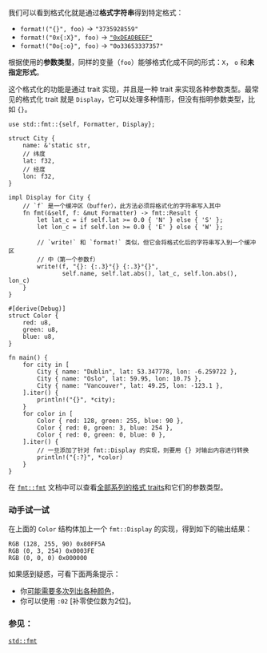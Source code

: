 我们可以看到格式化就是通过**格式字符串**得到特定格式：

* `format!("{}", foo)` -> `"3735928559"`
* `format!("0x{:X}", foo)` ->
  [`"0xDEADBEEF"`][deadbeef]
* `format!("0o{:o}", foo)` -> `"0o33653337357"`

根据使用的**参数类型**，同样的变量（`foo`）能够格式化成不同的形式：`X`， `o` 和**未指定形式**。

这个格式化的功能是通过 trait 实现，并且是一种 trait 来实现各种参数类型。最常见的格式化 trait
就是 `Display`，它可以处理多种情形，但没有指明参数类型，比如 `{}`。

```rust,editable
use std::fmt::{self, Formatter, Display};

struct City {
    name: &'static str,
    // 纬度
    lat: f32,
    // 经度
    lon: f32,
}

impl Display for City {
    // `f` 是一个缓冲区（buffer），此方法必须将格式化的字符串写入其中
    fn fmt(&self, f: &mut Formatter) -> fmt::Result {
        let lat_c = if self.lat >= 0.0 { 'N' } else { 'S' };
        let lon_c = if self.lon >= 0.0 { 'E' } else { 'W' };

        // `write!` 和 `format!` 类似，但它会将格式化后的字符串写入到一个缓冲区
        // 中（第一个参数f）
        write!(f, "{}: {:.3}°{} {:.3}°{}",
               self.name, self.lat.abs(), lat_c, self.lon.abs(), lon_c)
    }
}

#[derive(Debug)]
struct Color {
    red: u8,
    green: u8,
    blue: u8,
}

fn main() {
    for city in [
        City { name: "Dublin", lat: 53.347778, lon: -6.259722 },
        City { name: "Oslo", lat: 59.95, lon: 10.75 },
        City { name: "Vancouver", lat: 49.25, lon: -123.1 },
    ].iter() {
        println!("{}", *city);
    }
    for color in [
        Color { red: 128, green: 255, blue: 90 },
        Color { red: 0, green: 3, blue: 254 },
        Color { red: 0, green: 0, blue: 0 },
    ].iter() {
        // 一旦添加了针对 fmt::Display 的实现，则要用 {} 对输出内容进行转换
        println!("{:?}", *color)
    }
}
```

在 [`fmt::fmt`][fmt] 文档中可以查看[全部系列的格式 traits][fmt_traits]和它们的参数类型。

### 动手试一试
在上面的 `Color` 结构体加上一个 `fmt::Display` 的实现，得到如下的输出结果：

```text
RGB (128, 255, 90) 0x80FF5A
RGB (0, 3, 254) 0x0003FE
RGB (0, 0, 0) 0x000000
```
如果感到疑惑，可看下面两条提示：
 * 你[可能需要多次列出各种颜色][argument_types]，
 * 你可以使用 `:02` [补零使位数为2位]。

### 参见：
[`std::fmt`][fmt]

[argument_types]: http://doc.rust-lang.org/std/fmt/#argument-types
[deadbeef]: https://en.wikipedia.org/wiki/Deadbeef#Magic_debug_values
[fmt]: http://doc.rust-lang.org/std/fmt/
[fmt_traits]: http://doc.rust-lang.org/std/fmt/#formatting-traits
[fmt_width]: http://doc.rust-lang.org/std/fmt/#width
